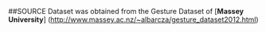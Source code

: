 ##SOURCE
Dataset was obtained from the Gesture Dataset of [__Massey University__] (http://www.massey.ac.nz/~albarcza/gesture_dataset2012.html)
